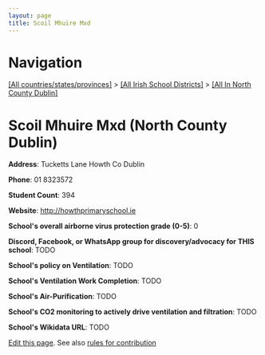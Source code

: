 ```yaml
---
layout: page
title: Scoil Mhuire Mxd
---
```

# Navigation

[[All countries/states/provinces]](../../..) > [[All Irish School Districts]](../..) > [[All In North County Dublin]](..)

# Scoil Mhuire Mxd (North County Dublin)

**Address**: Tucketts Lane Howth Co Dublin

**Phone**: 01 8323572

**Student Count**: 394

**Website**: <http://howthprimaryschool.ie>

**School's overall airborne virus protection grade (0-5)**: 0

**Discord, Facebook, or WhatsApp group for discovery/advocacy for THIS school**: TODO

**School's policy on Ventilation**: TODO

**School's Ventilation Work Completion**: TODO

**School's Air-Purification**: TODO

**School's CO2 monitoring to actively drive ventilation and filtration**: TODO

**School's Wikidata URL**: TODO


[Edit this page](https://github.com/ventilate-schools/Ireland/edit/main/./Dublin_North_County_Dublin/Scoil_Mhuire_Mxd.md). See also [rules for contribution](../../../contribution-rules/)